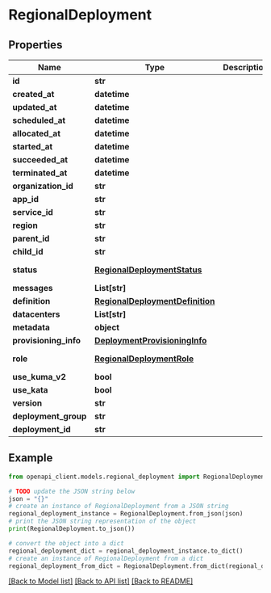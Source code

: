 # RegionalDeployment


## Properties

Name | Type | Description | Notes
------------ | ------------- | ------------- | -------------
**id** | **str** |  | [optional] 
**created_at** | **datetime** |  | [optional] 
**updated_at** | **datetime** |  | [optional] 
**scheduled_at** | **datetime** |  | [optional] 
**allocated_at** | **datetime** |  | [optional] 
**started_at** | **datetime** |  | [optional] 
**succeeded_at** | **datetime** |  | [optional] 
**terminated_at** | **datetime** |  | [optional] 
**organization_id** | **str** |  | [optional] 
**app_id** | **str** |  | [optional] 
**service_id** | **str** |  | [optional] 
**region** | **str** |  | [optional] 
**parent_id** | **str** |  | [optional] 
**child_id** | **str** |  | [optional] 
**status** | [**RegionalDeploymentStatus**](RegionalDeploymentStatus.md) |  | [optional] [default to RegionalDeploymentStatus.PENDING]
**messages** | **List[str]** |  | [optional] 
**definition** | [**RegionalDeploymentDefinition**](RegionalDeploymentDefinition.md) |  | [optional] 
**datacenters** | **List[str]** |  | [optional] 
**metadata** | **object** |  | [optional] 
**provisioning_info** | [**DeploymentProvisioningInfo**](DeploymentProvisioningInfo.md) |  | [optional] 
**role** | [**RegionalDeploymentRole**](RegionalDeploymentRole.md) |  | [optional] [default to RegionalDeploymentRole.INVALID]
**use_kuma_v2** | **bool** |  | [optional] 
**use_kata** | **bool** |  | [optional] 
**version** | **str** |  | [optional] 
**deployment_group** | **str** |  | [optional] 
**deployment_id** | **str** |  | [optional] 

## Example

```python
from openapi_client.models.regional_deployment import RegionalDeployment

# TODO update the JSON string below
json = "{}"
# create an instance of RegionalDeployment from a JSON string
regional_deployment_instance = RegionalDeployment.from_json(json)
# print the JSON string representation of the object
print(RegionalDeployment.to_json())

# convert the object into a dict
regional_deployment_dict = regional_deployment_instance.to_dict()
# create an instance of RegionalDeployment from a dict
regional_deployment_from_dict = RegionalDeployment.from_dict(regional_deployment_dict)
```
[[Back to Model list]](../README.md#documentation-for-models) [[Back to API list]](../README.md#documentation-for-api-endpoints) [[Back to README]](../README.md)


